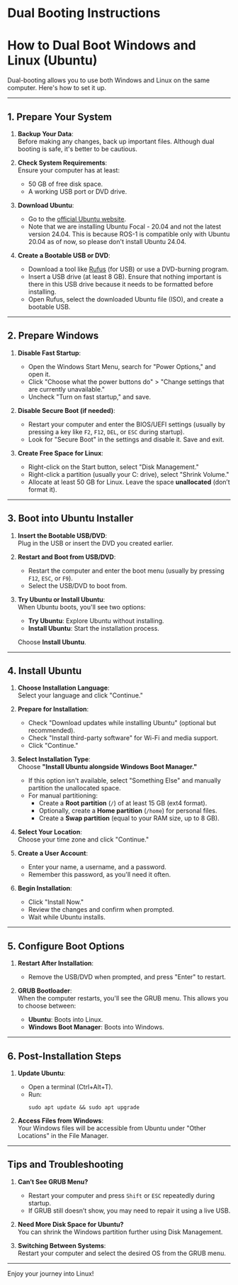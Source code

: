 # Dual Booting Instructions


# How to Dual Boot Windows and Linux (Ubuntu)

Dual-booting allows you to use both Windows and Linux on the same computer. Here's how to set it up.

---

## **1. Prepare Your System**

1. **Backup Your Data**:  
   Before making any changes, back up important files. Although dual booting is safe, it's better to be cautious.

2. **Check System Requirements**:  
   Ensure your computer has at least:
   - 50 GB of free disk space.
   - A working USB port or DVD drive.

3. **Download Ubuntu**:  
   - Go to the [official Ubuntu website](https://releases.ubuntu.com/focal/). 
   - Note that we are installing Ubuntu Focal - 20.04 and not the latest version 24.04. This is because ROS-1 is compatible only with Ubuntu 20.04 as of now, so please don't install Ubuntu 24.04.

4. **Create a Bootable USB or DVD**:  
   - Download a tool like [Rufus](https://rufus.ie) (for USB) or use a DVD-burning program.  
   - Insert a USB drive (at least 8 GB). Ensure that nothing important is there in this USB drive because it needs to be formatted before installing.   
   - Open Rufus, select the downloaded Ubuntu file (ISO), and create a bootable USB.

---

## **2. Prepare Windows**

1. **Disable Fast Startup**:  
   - Open the Windows Start Menu, search for "Power Options," and open it.  
   - Click "Choose what the power buttons do" > "Change settings that are currently unavailable."  
   - Uncheck "Turn on fast startup," and save.

2. **Disable Secure Boot (if needed)**:  
   - Restart your computer and enter the BIOS/UEFI settings (usually by pressing a key like `F2`, `F12`, `DEL`, or `ESC` during startup).  
   - Look for "Secure Boot" in the settings and disable it. Save and exit.

3. **Create Free Space for Linux**:  
   - Right-click on the Start button, select "Disk Management."  
   - Right-click a partition (usually your C: drive), select "Shrink Volume."  
   - Allocate at least 50 GB for Linux. Leave the space **unallocated** (don’t format it).

---

## **3. Boot into Ubuntu Installer**

1. **Insert the Bootable USB/DVD**:  
   Plug in the USB or insert the DVD you created earlier.

2. **Restart and Boot from USB/DVD**:  
   - Restart the computer and enter the boot menu (usually by pressing `F12`, `ESC`, or `F9`).  
   - Select the USB/DVD to boot from.

3. **Try Ubuntu or Install Ubuntu**:  
   When Ubuntu boots, you'll see two options:
   - **Try Ubuntu**: Explore Ubuntu without installing.  
   - **Install Ubuntu**: Start the installation process.

   Choose **Install Ubuntu**.

---

## **4. Install Ubuntu**

1. **Choose Installation Language**:  
   Select your language and click "Continue."

2. **Prepare for Installation**:  
   - Check "Download updates while installing Ubuntu" (optional but recommended).  
   - Check "Install third-party software" for Wi-Fi and media support.  
   - Click "Continue."

3. **Select Installation Type**:  
   Choose **"Install Ubuntu alongside Windows Boot Manager."**  
   - If this option isn't available, select "Something Else" and manually partition the unallocated space.  
   - For manual partitioning:
     - Create a **Root partition** (`/`) of at least 15 GB (ext4 format).
     - Optionally, create a **Home partition** (`/home`) for personal files.
     - Create a **Swap partition** (equal to your RAM size, up to 8 GB).

4. **Select Your Location**:  
   Choose your time zone and click "Continue."

5. **Create a User Account**:  
   - Enter your name, a username, and a password.  
   - Remember this password, as you'll need it often.

6. **Begin Installation**:  
   - Click "Install Now."  
   - Review the changes and confirm when prompted.  
   - Wait while Ubuntu installs.

---

## **5. Configure Boot Options**

1. **Restart After Installation**:  
   - Remove the USB/DVD when prompted, and press "Enter" to restart.

2. **GRUB Bootloader**:  
   When the computer restarts, you'll see the GRUB menu. This allows you to choose between:
   - **Ubuntu**: Boots into Linux.
   - **Windows Boot Manager**: Boots into Windows.

---

## **6. Post-Installation Steps**

1. **Update Ubuntu**:  
   - Open a terminal (Ctrl+Alt+T).  
   - Run:  
     ```
     sudo apt update && sudo apt upgrade
     ```

2. **Access Files from Windows**:  
   Your Windows files will be accessible from Ubuntu under "Other Locations" in the File Manager.

---

## **Tips and Troubleshooting**

1. **Can’t See GRUB Menu?**  
   - Restart your computer and press `Shift` or `ESC` repeatedly during startup.  
   - If GRUB still doesn’t show, you may need to repair it using a live USB.

2. **Need More Disk Space for Ubuntu?**  
   You can shrink the Windows partition further using Disk Management.

3. **Switching Between Systems**:  
   Restart your computer and select the desired OS from the GRUB menu.

---

Enjoy your journey into Linux!
